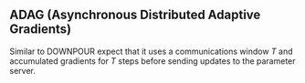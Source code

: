 ## ADAG (Asynchronous Distributed Adaptive Gradients)

Similar to DOWNPOUR expect that it uses a communications window *T* and accumulated gradients for *T* steps before sending updates to the parameter server.
